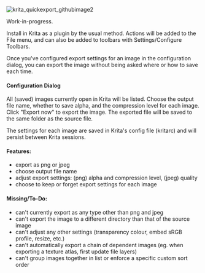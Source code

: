 ![krita_quickexport_githubimage2](https://github.com/user-attachments/assets/bbd4246b-fb55-42be-9cd8-c005b0b9be7c)

Work-in-progress.

Install in Krita as a plugin by the usual method. Actions will be added to the File menu, and can also be added to toolbars with Settings/Configure Toolbars.

Once you've configured export settings for an image in the configuration dialog, you can export the image without being asked where or how to save each time.

#### Configuration Dialog

All (saved) images currently open in Krita will be listed.
Choose the output file name, whether to save alpha, and the compression level for each image.
Click "Export now" to export the image. The exported file will be saved to the same folder as the source file.

The settings for each image are saved in Krita's config file (kritarc) and will persist between Krita sessions.

#### Features:
- export as png or jpeg
- choose output file name
- adjust export settings: (png) alpha and compression level, (jpeg) quality
- choose to keep or forget export settings for each image

#### Missing/To-Do:
- can't currently export as any type other than png and jpeg
- can't export the image to a different directory than that of the source image
- can't adjust any other settings (transparency colour, embed sRGB profile, resize, etc.)
- can't automatically export a chain of dependent images (eg. when exporting a texture atlas, first update file layers)
- can't group images together in list or enforce a specific custom sort order
